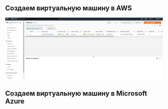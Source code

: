 ## Создаем виртуальную машину в AWS

![Иллюстрация к проекту](https://github.com/dimac123/dimac123/blob/main/Data-engineering/Module5/VPC.JPG)

## Создаем виртуальную машину в Microsoft Azure

